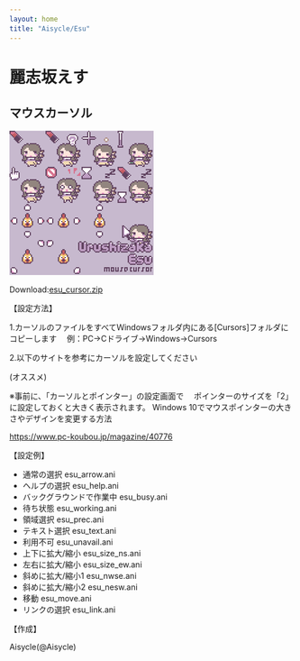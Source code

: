 ```yaml
---
layout: home
title: "Aisycle/Esu"
---
```

# 麗志坂えす
## マウスカーソル

![esu_cursor](img/esu/esu_cursor.gif "esu_cursor")

Download:[esu_cursor.zip](files/esu_cursor.zip)

【設定方法】

1.カーソルのファイルをすべてＷindowsフォルダ内にある[Cursors]フォルダにコピーします
　例：PC→Cドライブ→Windows→Cursors

2.以下のサイトを参考にカーソルを設定してください

(オススメ)

※事前に、「カーソルとポインター」の設定画面で
　ポインターのサイズを「2」に設定しておくと大きく表示されます。
Windows 10でマウスポインターの大きさやデザインを変更する方法

https://www.pc-koubou.jp/magazine/40776


【設定例】

* 通常の選択	esu_arrow.ani
* ヘルプの選択	esu_help.ani
* バックグラウンドで作業中	esu_busy.ani
* 待ち状態	esu_working.ani
* 領域選択	esu_prec.ani
* テキスト選択	esu_text.ani
* 利用不可	esu_unavail.ani
* 上下に拡大/縮小	esu_size_ns.ani
* 左右に拡大/縮小	esu_size_ew.ani
* 斜めに拡大/縮小1	esu_nwse.ani
* 斜めに拡大/縮小2	esu_nesw.ani
* 移動	esu_move.ani
* リンクの選択	esu_link.ani

【作成】 

Aisycle(@Aisycle)
